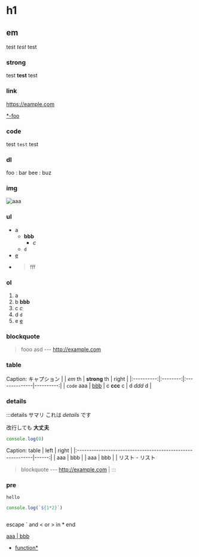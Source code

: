 # h1

## em

test *test* test


### strong

test **test** test


### link

https://eample.com

[\*-foo](https://example.com)


### code

test `test` test


### dl

foo
: bar
bee
: buz


### img

![aaa](bbb.png "fff")


### ul

- a
  - **bbb**
    - *c*
  - `d`
- [e](/)
- > fff


### ol

1. a
2. b **bbb**
3. c *c*
4. d `d`
5. e [e](/)


### blockquote

> fooo
> asd
> --- http://example.com


### table

Caption: キャプション
|            | *em* th  | **strong** th | right     |
|:----------:|:--------:|:--------------|----------:|
| `code` aaa | [bbb](/) | c **ccc** c   | d *ddd* d |


### details

:::details サマリ
これは *details* です

改行しても **大丈夫**

```js
console.log(0)
```

Caption: table
| left                                                       | right |
|:-----------------------------------------------------------|------:|
| aaa                                                        |   bbb |
| aaa                                                        |   bbb |
| リスト  - リスト
> blockquote
> --- http://example.com
 |
:::


### pre

```
hello
```

```js
console.log(`${1*2}`)
```

```js:path.js
```

escape \` and \< or > in \* end

[aaa | bbb](https://example.com)

- [function\*](https://developer.com)